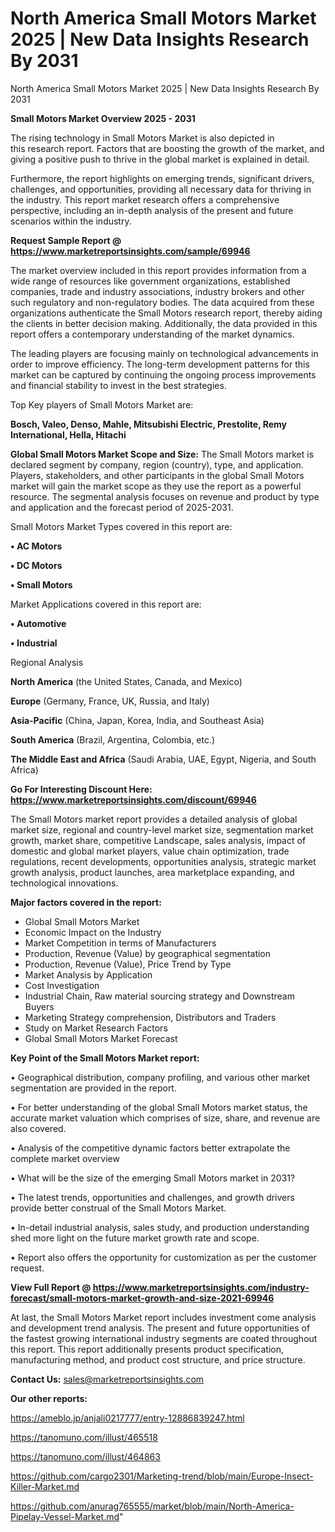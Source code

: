 # North America Small Motors Market 2025 | New Data Insights Research By 2031
 North America Small Motors Market 2025 | New Data Insights Research By 2031

<Strong> Small Motors Market Overview 2025 - 2031</strong>

The rising technology in Small Motors Market is also depicted in this research report. Factors that are boosting the growth of the market, and giving a positive push to thrive in the global market is explained in detail.

Furthermore, the report highlights on emerging trends, significant drivers, challenges, and opportunities, providing all necessary data for thriving in the industry. This report market research offers a comprehensive perspective, including an in-depth analysis of the present and future scenarios within the industry.

<strong>Request Sample Report @ <a href=https://www.marketreportsinsights.com/sample/69946>https://www.marketreportsinsights.com/sample/69946</a></strong>

The market overview included in this report provides information from a wide range of resources like government organizations, established companies, trade and industry associations, industry brokers and other such regulatory and non-regulatory bodies. The data acquired from these organizations authenticate the Small Motors research report, thereby aiding the clients in better decision making. Additionally, the data provided in this report offers a contemporary understanding of the market dynamics.

The leading players are focusing mainly on technological advancements in order to improve efficiency. The long-term development patterns for this market can be captured by continuing the ongoing process improvements and financial stability to invest in the best strategies.

Top Key players of Small Motors Market are:

<strong>Bosch, Valeo, Denso, Mahle, Mitsubishi Electric, Prestolite, Remy International, Hella, Hitachi</strong>

<strong><b>Global Small Motors Market Scope and Size:</b></strong>
The Small Motors market is declared segment by company, region (country), type, and application. Players, stakeholders, and other participants in the global Small Motors market will gain the market scope as they use the report as a powerful resource. The segmental analysis focuses on revenue and product by type and application and the forecast period of 2025-2031.

Small Motors Market Types covered in this report are:

<strong>• AC Motors

• DC Motors

• Small Motors</strong>

Market Applications covered in this report are:

<strong>• Automotive

• Industrial</strong> 

Regional Analysis

<strong>North America</strong> (the United States, Canada, and Mexico)

<strong>Europe</strong> (Germany, France, UK, Russia, and Italy)

<strong>Asia-Pacific</strong> (China, Japan, Korea, India, and Southeast Asia)

<strong>South America</strong> (Brazil, Argentina, Colombia, etc.)

<strong>The Middle East and Africa</strong> (Saudi Arabia, UAE, Egypt, Nigeria, and South Africa)

<strong>Go For Interesting Discount Here: <a href=https://www.marketreportsinsights.com/discount/69946>https://www.marketreportsinsights.com/discount/69946</a></strong>

The Small Motors market report provides a detailed analysis of global market size, regional and country-level market size, segmentation market growth, market share, competitive Landscape, sales analysis, impact of domestic and global market players, value chain optimization, trade regulations, recent developments, opportunities analysis, strategic market growth analysis, product launches, area marketplace expanding, and technological innovations.

<strong><b>Major factors covered in the report:</b></strong>
<ul>
  <li>Global Small Motors Market </li>
  <li>Economic Impact on the Industry</li>
  <li>Market Competition in terms of Manufacturers</li>
  <li>Production, Revenue (Value) by geographical segmentation</li>
  <li>Production, Revenue (Value), Price Trend by Type</li>
  <li>Market Analysis by Application</li>
  <li>Cost Investigation</li>
  <li>Industrial Chain, Raw material sourcing strategy and Downstream Buyers</li>
  <li>Marketing Strategy comprehension, Distributors and Traders</li>
  <li>Study on Market Research Factors</li>
  <li>Global Small Motors Market Forecast</li>
</ul>

<strong><b>Key Point of the Small Motors Market report:</b></strong>

• Geographical distribution, company profiling, and various other market segmentation are provided in the report.

• For better understanding of the global Small Motors market status, the accurate market valuation which comprises of size, share, and revenue are also covered.

• Analysis of the competitive dynamic factors better extrapolate the complete market overview

• What will be the size of the emerging Small Motors market in 2031?

• The latest trends, opportunities and challenges, and growth drivers provide better construal of the Small Motors Market.

• In-detail industrial analysis, sales study, and production understanding shed more light on the future market growth rate and scope.

• Report also offers the opportunity for customization as per the customer request.

<strong><b>View Full Report @ <a href=https://www.marketreportsinsights.com/industry-forecast/small-motors-market-growth-and-size-2021-69946>https://www.marketreportsinsights.com/industry-forecast/small-motors-market-growth-and-size-2021-69946</a></b></strong>


At last, the Small Motors Market report includes investment come analysis and development trend analysis. The present and future opportunities of the fastest growing international industry segments are coated throughout this report. This report additionally presents product specification, manufacturing method, and product cost structure, and price structure.

<strong>Contact Us:</strong>
sales@marketreportsinsights.com

<strong>Our other reports:</strong>

<a href=https://ameblo.jp/anjali0217777/entry-12886839247.html>https://ameblo.jp/anjali0217777/entry-12886839247.html</a>

<a href=https://tanomuno.com/illust/465518>https://tanomuno.com/illust/465518</a>

<a href=https://tanomuno.com/illust/464863>https://tanomuno.com/illust/464863</a>

<a href=https://github.com/cargo2301/Marketing-trend/blob/main/Europe-Insect-Killer-Market.md>https://github.com/cargo2301/Marketing-trend/blob/main/Europe-Insect-Killer-Market.md</a>

<a href=https://github.com/anurag765555/market/blob/main/North-America-Pipelay-Vessel-Market.md>https://github.com/anurag765555/market/blob/main/North-America-Pipelay-Vessel-Market.md</a>"
